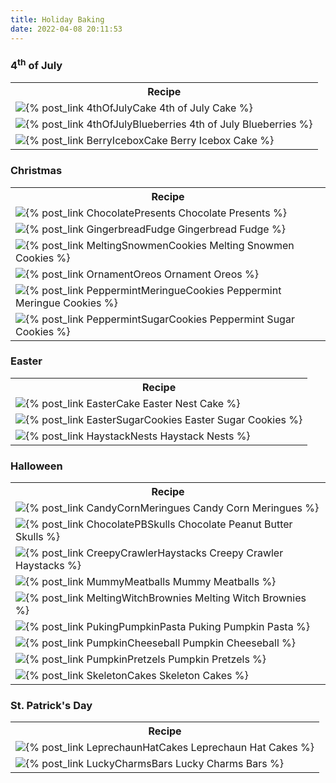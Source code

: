 ```yaml
---
title: Holiday Baking
date: 2022-04-08 20:11:53
---
```


<h3>4<sup>th</sup> of July</h3>
<table>
    <tr>
        <th>Recipe</th>
    </tr>
    <tr>
        <td><img class="index-image" src="/images/July4Cake2.jpg" />{% post_link 4thOfJulyCake 4th of July Cake %}</td>
    </tr>
    <tr>
        <td><img class="index-image" src="/images/July4Blueberries2.jpg" />{% post_link 4thOfJulyBlueberries 4th of July Blueberries %}</td>
    </tr>
    <tr>
        <td><img class="index-image" src="/images/BerryIceboxCake2.jpg" />{% post_link BerryIceboxCake Berry Icebox Cake %}</td>
    </tr>
</table>

<h3>Christmas</h3>
<table>
    <tr>
        <th>Recipe</th>
    </tr>
    <tr>
        <td><img class="index-image" src="/images/ChocolatePresents1.jpg" />{% post_link ChocolatePresents Chocolate Presents %}</td>
    </tr>
    <tr>
        <td><img class="index-image" src="/images/GingerbreadFudge6.jpg" />{% post_link GingerbreadFudge Gingerbread Fudge %}</td>
    </tr>
    <tr>
        <td><img class="index-image" src="/images/MeltingSnowmenCookies5.jpg" />{% post_link MeltingSnowmenCookies Melting Snowmen Cookies %}</td>
    </tr>
    <tr>
        <td><img class="index-image" src="/images/OrnamentOreos2.jpg" />{% post_link OrnamentOreos Ornament Oreos %}</td>
    </tr>
    <tr>
        <td><img class="index-image" src="/images/PeppermintMeringueCookies1.jpg" />{% post_link PeppermintMeringueCookies Peppermint Meringue Cookies %}</td>
    </tr>
    <tr>
        <td><img class="index-image" src="/images/PeppermintSugarCookies10.jpg" />{% post_link PeppermintSugarCookies Peppermint Sugar Cookies %}</td>
    </tr>
</table>

<h3>Easter</h3>
<table>
    <tr>
        <th>Recipe</th>
    </tr>
    <tr>
        <td><img class="index-image" src="/images/EasterCake1.jpg" />{% post_link EasterCake Easter Nest Cake %}</td>
    </tr>
    <tr>
        <td><img class="index-image" src="/images/EasterSugarCookies5.jpg" />{% post_link EasterSugarCookies Easter Sugar Cookies %}</td>
    </tr>
    <tr>
        <td><img class="index-image" src="/images/HaystackNests1.jpg" />{% post_link HaystackNests Haystack Nests %}</td>
    </tr>
</table>

<h3>Halloween</h3>
<table>
    <tr>
        <th>Recipe</th>
    </tr>
    <tr>
        <td><img class="index-image" src="/images/CandyCornMeringues9.jpg" />{% post_link CandyCornMeringues Candy Corn Meringues %}</td>
    </tr>
    <tr>
        <td><img class="index-image" src="/images/ChocolatePBSkulls7.jpg" />{% post_link ChocolatePBSkulls Chocolate Peanut Butter Skulls %}</td>
    </tr>
    <tr>
        <td><img class="index-image" src="/images/CreepyCrawlerHaystacks7.jpg" />{% post_link CreepyCrawlerHaystacks Creepy Crawler Haystacks %}</td>
    </tr>
    <tr>
        <td><img class="index-image" src="/images/MummyMeatballs3.jpg" />{% post_link MummyMeatballs Mummy Meatballs %}</td>
    </tr>
    <tr>
        <td><img class="index-image" src="/images/MeltingWitchBrownies3.jpg" />{% post_link MeltingWitchBrownies Melting Witch Brownies %}</td>
    </tr>
    <tr>
        <td><img class="index-image" src="/images/PukingPumpkinPasta1.jpg" />{% post_link PukingPumpkinPasta Puking Pumpkin Pasta %}</td>
    </tr>
    <tr>
        <td><img class="index-image" src="/images/PumpkinCheeseball9.jpg" />{% post_link PumpkinCheeseball Pumpkin Cheeseball %}</td>
    </tr>
    <tr>
        <td><img class="index-image" src="/images/PumpkinPretzels.jpg" />{% post_link PumpkinPretzels Pumpkin Pretzels %}</td>
    </tr>
    <tr>
        <td><img class="index-image" src="/images/SkeletonCakes6.jpg" />{% post_link SkeletonCakes Skeleton Cakes %}</td>
    </tr>
</table>

<h3>St. Patrick's Day</h3>
<table>
    <tr>
        <th>Recipe</th>
    </tr>
    <tr>
        <td><img class="index-image" src="/images/LeprechaunHatCakes12.jpg" />{% post_link LeprechaunHatCakes Leprechaun Hat Cakes %}</td>
    </tr>
    <tr>
        <td><img class="index-image" src="/images/LuckyCharmsBars6.jpg" />{% post_link LuckyCharmsBars Lucky Charms Bars %}</td>
    </tr>
</table>

